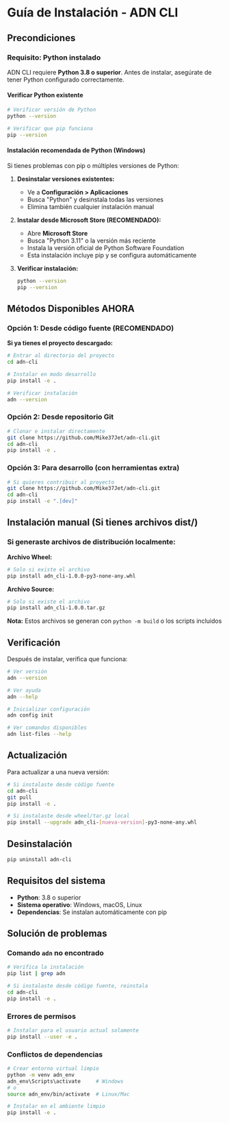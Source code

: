 # Guía de Instalación - ADN CLI

## Precondiciones

### Requisito: Python instalado

ADN CLI requiere **Python 3.8 o superior**. Antes de instalar, asegúrate de tener Python configurado correctamente.

#### Verificar Python existente

```bash
# Verificar versión de Python
python --version

# Verificar que pip funciona
pip --version
```

#### Instalación recomendada de Python (Windows)

Si tienes problemas con pip o múltiples versiones de Python:

1. **Desinstalar versiones existentes:**
   - Ve a **Configuración > Aplicaciones**
   - Busca "Python" y desinstala todas las versiones
   - Elimina también cualquier instalación manual

2. **Instalar desde Microsoft Store (RECOMENDADO):**
   - Abre **Microsoft Store**
   - Busca "Python 3.11" o la versión más reciente
   - Instala la versión oficial de Python Software Foundation
   - Esta instalación incluye pip y se configura automáticamente

3. **Verificar instalación:**
   ```bash
   python --version
   pip --version
   ```

## Métodos Disponibles AHORA

### Opción 1: Desde código fuente (RECOMENDADO)

**Si ya tienes el proyecto descargado:**
```bash
# Entrar al directorio del proyecto
cd adn-cli

# Instalar en modo desarrollo
pip install -e .

# Verificar instalación
adn --version
```

### Opción 2: Desde repositorio Git

```bash
# Clonar e instalar directamente
git clone https://github.com/Mike37Jet/adn-cli.git
cd adn-cli
pip install -e .
```

### Opción 3: Para desarrollo (con herramientas extra)

```bash
# Si quieres contribuir al proyecto
git clone https://github.com/Mike37Jet/adn-cli.git
cd adn-cli
pip install -e ".[dev]"
```

## Instalación manual (Si tienes archivos dist/)

### Si generaste archivos de distribución localmente:

**Archivo Wheel:**
```bash
# Solo si existe el archivo
pip install adn_cli-1.0.0-py3-none-any.whl
```

**Archivo Source:**
```bash
# Solo si existe el archivo  
pip install adn_cli-1.0.0.tar.gz
```

**Nota:** Estos archivos se generan con `python -m build` o los scripts incluidos

## Verificación

Después de instalar, verifica que funciona:

```bash
# Ver versión
adn --version

# Ver ayuda
adn --help

# Inicializar configuración
adn config init

# Ver comandos disponibles
adn list-files --help
```

## Actualización

Para actualizar a una nueva versión:

```bash
# Si instalaste desde código fuente
cd adn-cli
git pull
pip install -e .

# Si instalaste desde wheel/tar.gz local
pip install --upgrade adn_cli-[nueva-version]-py3-none-any.whl
```

## Desinstalación

```bash
pip uninstall adn-cli
```

## Requisitos del sistema

- **Python**: 3.8 o superior
- **Sistema operativo**: Windows, macOS, Linux
- **Dependencias**: Se instalan automáticamente con pip

## Solución de problemas

### Comando `adn` no encontrado

```bash
# Verifica la instalación
pip list | grep adn

# Si instalaste desde código fuente, reinstala
cd adn-cli
pip install -e .
```

### Errores de permisos

```bash
# Instalar para el usuario actual solamente
pip install --user -e .
```

### Conflictos de dependencias

```bash
# Crear entorno virtual limpio
python -m venv adn_env
adn_env\Scripts\activate     # Windows
# o
source adn_env/bin/activate  # Linux/Mac

# Instalar en el ambiente limpio
pip install -e .
```